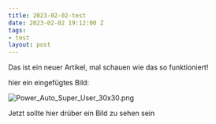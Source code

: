 ```yaml
---
title: 2023-02-02-test
date: 2023-02-02 19:12:00 Z
tags:
- test
layout: post
---
```


Das ist ein neuer Artikel, mal schauen wie das so funktioniert!

hier ein eingefügtes Bild:

![Power_Auto_Super_User_30x30.png](/uploads/Power_Auto_Super_User_30x30.png)

Jetzt sollte hier drüber ein Bild zu sehen sein